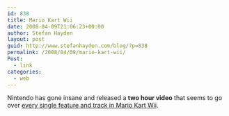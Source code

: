 ```yaml
---
id: 838
title: Mario Kart Wii
date: 2008-04-09T21:06:23+00:00
author: Stefan Hayden
layout: post
guid: http://www.stefanhayden.com/blog/?p=838
permalink: /2008/04/09/mario-kart-wii/
Post:
  - link
categories:
  - web
---
```

Nintendo has gone insane and released a <strong>two hour video</strong> that seems to go over <a href="http://www.joystiq.com/2008/04/09/video-footage-of-all-32-mario-kart-wii-tracks/">every single feature and track in Mario Kart Wii</a>.
